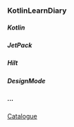 ### KotlinLearnDiary
##### Kotlin
##### JetPack
##### Hilt
##### DesignMode
##### ...


[Catalogue](https://github.com/rivenlee0/KotlinLearnDiary/tree/master/app/src/main/java/com/example/rivenlee/kotlin_learn_diary)
